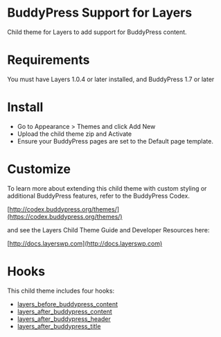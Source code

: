 # BuddyPress Support for Layers

Child theme for Layers to add support for BuddyPress content.

# Requirements

You must have Layers 1.0.4 or later installed, and BuddyPress 1.7 or later

# Install

* Go to Appearance > Themes and click Add New
* Upload the child theme zip and Activate
* Ensure your BuddyPress pages are set to the Default page template.

# Customize

 To learn more about extending this child theme with
 custom styling or additional BuddyPress features, 
 refer to the BuddyPress Codex.
 
 [http://codex.buddypress.org/themes/](https://codex.buddypress.org/themes/)
 
 and see the Layers Child Theme Guide and Developer Resources here:
 
 [http://docs.layerswp.com](http://docs.layerswp.com)
 
# Hooks 

 This child theme includes four hooks:

 * [layers_before_buddypress_content](http://docs.layerswp.com/reference/layers_before_buddypress_content/)
 * [layers_after_buddypress_content](http://docs.layerswp.com/reference/layers_after_buddypress_content/)
 * [layers_after_buddypress_header](http://docs.layerswp.com/reference/layers_after_buddypress_header/)
 * [layers_after_buddypress_title](http://docs.layerswp.com/reference/layers_after_buddypress_title/)



